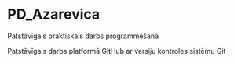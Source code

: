 # PD_Azarevica
Patstāvīgais praktiskais darbs programmēšanā

Patstāvīgais darbs platformā GitHub ar versiju kontroles sistēmu Git
